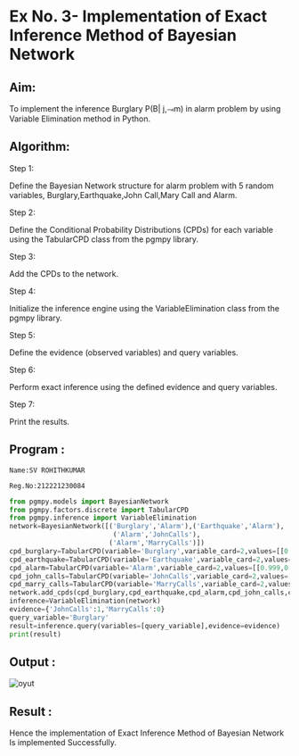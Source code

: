 # Ex No. 3- Implementation of Exact Inference Method of Bayesian Network

## Aim:
To implement the inference Burglary P(B| j,⥗m) in alarm problem by using Variable Elimination method in Python.

## Algorithm:

Step 1:

 Define the Bayesian Network structure for alarm problem with 5 random 
             variables, Burglary,Earthquake,John Call,Mary Call and Alarm.<br>


Step 2: 

 Define the Conditional Probability Distributions (CPDs) for each variable 
            using the TabularCPD class from the pgmpy library.<br>


Step 3:

 Add the CPDs to the network.<br>


Step 4:

 Initialize the inference engine using the VariableElimination class from 
             the pgmpy library.<br>


Step 5:

 Define the evidence (observed variables) and query variables.<br>

Step 6:

 Perform exact inference using the defined evidence and query variables.<br>

Step 7:

 Print the results.<br>

## Program :
```
Name:SV ROHITHKUMAR

Reg.No:212221230084
```
```py
from pgmpy.models import BayesianNetwork
from pgmpy.factors.discrete import TabularCPD
from pgmpy.inference import VariableElimination
network=BayesianNetwork([('Burglary','Alarm'),('Earthquake','Alarm'),
                          ('Alarm','JohnCalls'),
                         ('Alarm','MarryCalls')])
cpd_burglary=TabularCPD(variable='Burglary',variable_card=2,values=[[0.999],[0.001]])
cpd_earthquake=TabularCPD(variable='Earthquake',variable_card=2,values=[[0.998],[0.002]])
cpd_alarm=TabularCPD(variable='Alarm',variable_card=2,values=[[0.999,0.71,0.06,0.05],[0.001,0.29,0.94,0.95]],evidence=['Burglary','Earthquake'],evidence_card=[2,2])
cpd_john_calls=TabularCPD(variable='JohnCalls',variable_card=2,values=[[0.95,0.1],[0.05,0.9]],evidence=['Alarm'],evidence_card=[2])
cpd_marry_calls=TabularCPD(variable='MarryCalls',variable_card=2,values=[[0.99,0.3],[0.01,0.7]],evidence=['Alarm'],evidence_card=[2])
network.add_cpds(cpd_burglary,cpd_earthquake,cpd_alarm,cpd_john_calls,cpd_marry_calls)
inference=VariableElimination(network)
evidence={'JohnCalls':1,'MarryCalls':0}
query_variable='Burglary'
result=inference.query(variables=[query_variable],evidence=evidence)
print(result)
``````


## Output :
![oyut](1.png)

## Result :  
Hence the implementation of Exact Inference Method of Bayesian Network Is implemented Successfully.
